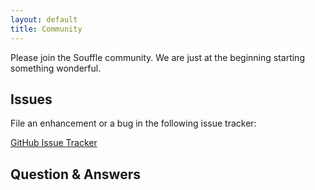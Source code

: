 ```yaml
---
layout: default
title: Community
---
```


Please join the Souffle community. We are just at the beginning starting something wonderful.

## Issues

File an enhancement or a bug in the following issue tracker:

[GitHub Issue Tracker](https://github.com/souffle-lang/souffle/issues)

## Question & Answers

<iframe id="forum_embed"
 src="javascript:void(0)"
 scrolling="no"
 frameborder="0"
 width="900"
 height="700">
</iframe>

<script type="text/javascript">
 document.getElementById("forum_embed").src =
  "https://groups.google.com/forum/embed/?place=forum/souffle" +
  "&showsearch=true&showpopout=true&parenturl=" +
  encodeURIComponent(window.location.href);
</script>


